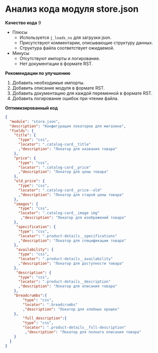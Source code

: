 # Анализ кода модуля store.json

**Качество кода**
9
- Плюсы
    - Используется `j_loads_ns` для загрузки json.
    - Присутствуют комментарии, описывающие структуру данных.
    - Структура файла соответствует ожидаемой.
- Минусы
   - Отсутствуют импорты и логирование.
   - Нет документации в формате RST.

**Рекомендации по улучшению**
1. Добавить необходимые импорты.
2. Добавить описание модуля в формате RST.
3. Добавить документацию для каждой переменной в формате RST.
4.  Добавить логирование ошибок при чтении файла.

**Оптимизированный код**
```json
{
  "module": "store.json",
  "description": "Конфигурация локаторов для магазина",
  "fields": {
    "title": {
      "type": "css",
      "locator": ".catalog-card__title"
      ,"description": "Локатор для названия товара"
    },
    "price": {
      "type": "css",
      "locator": ".catalog-card__price"
      ,"description": "Локатор для цены товара"
    },
    "old_price": {
      "type": "css",
      "locator": ".catalog-card__price--old"
      ,"description": "Локатор для старой цены товара"
    },
    "images": {
      "type": "css",
      "locator": ".catalog-card__image img"
       ,"description": "Локатор для изображений товара"
    },
     "specification": {
      "type": "css",
      "locator": ".product-details__specifications"
      ,"description": "Локатор для спецификации товара"
    },
     "availability": {
      "type": "css",
      "locator": ".product-details__availability"
      ,"description": "Локатор для доступности товара"
    },
     "description": {
      "type": "css",
      "locator": ".product-details__description"
      ,"description": "Локатор для описания товара"
    },
    "breadcrumbs":{
        "type": "css",
        "locator": ".breadcrumbs"
        ,"description": "Локатор для хлебных крошек"
    },
        "full_description":{
        "type": "css",
        "locator": ".product-details__full-description"
         ,"description": "Локатор для полного описания товара"
    }
  }
}
```